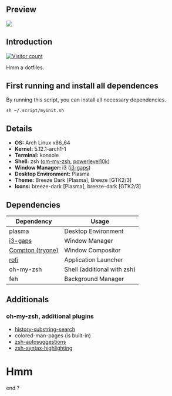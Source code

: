 ## Preview
![](https://img.ascencia.re/gzRCECpd.png)

## Introduction
[![Visitor count](https://shields-io-visitor-counter.herokuapp.com/badge?page=AliasPedroKarim.dotfiles&color=1D70B8&logo=GitHub&logoColor=FFFFFF&style=flat-square)](https://github.com/AliasPedroKarim/dotfiles)


Hmm a dotfiles.

## First running and install all dependences
By running this script, you can install all necessary dependencies.

`sh ~/.script/myinit.sh`

## Details
- **OS:** Arch Linux x86_64
- **Kernel:** 5.12.1-arch1-1
- **Terminal:** konsole
- **Shell:** zsh ([om-my-zsh](https://ohmyz.sh/), [powerlevel10k](https://github.com/romkatv/powerlevel10k))
- **Window Manager:** i3 ([i3-gaps](https://github.com/Airblader/i3#i3-gaps))
- **Desktop Environment:** Plasma
- **Theme:** Breeze Dark [Plasma], Breeze [GTK2/3]
- **Icons:** breeze-dark [Plasma], breeze-dark [GTK2/3]

## Dependencies
Dependency          | Usage
------------------- | -------------------
plasma              | Desktop Environment
[i3-gaps](https://github.com/Airblader/i3#i3-gaps)             | Window Manager
[Compton (tryone)](https://github.com/tryone144/compton)    | Window Compositor
[rofi](https://github.com/adi1090x/rofi)                | Application Launcher
oh-my-zsh           | Shell (additional with zsh)
feh                 | Background Manager

## Additionals
### oh-my-zsh, additional plugins
- [history-substring-search](https://github.com/zsh-users/zsh-history-substring-search)
- colored-man-pages (is built-in)
- [zsh-autosuggestions](https://github.com/zsh-users/zsh-autosuggestions) 
- [zsh-syntax-highlighting](https://github.com/zsh-users/zsh-syntax-highlighting)

# Hmm
end ?
